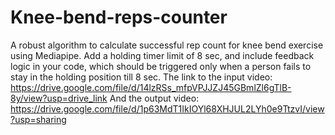 # Knee-bend-reps-counter
A robust algorithm to calculate successful rep count for knee bend exercise using Mediapipe. Add a holding timer limit of 8 sec, and include feedback logic in your code, which should be triggered only when a person fails to stay in the holding position till 8 sec.
The link to the input video: https://drive.google.com/file/d/14lzRSs_mfpVPJJZJ45GBmlZl6gTlB-8y/view?usp=drive_link
And the output video: https://drive.google.com/file/d/1p63MdT1IkIOYl68XHJUL2LYh0e9TtzvI/view?usp=sharing
